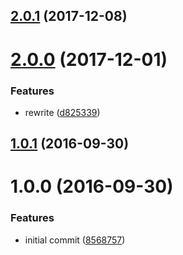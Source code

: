 <a name="2.0.1"></a>
## [2.0.1](https://github.com/poppinss/haye/compare/v2.0.0...v2.0.1) (2017-12-08)



<a name="2.0.0"></a>
# [2.0.0](https://github.com/poppinss/haye/compare/v1.0.1...v2.0.0) (2017-12-01)


### Features

* rewrite ([d825339](https://github.com/poppinss/haye/commit/d825339))



<a name="1.0.1"></a>
## [1.0.1](https://github.com/poppinss/haye/compare/v1.0.0...v1.0.1) (2016-09-30)



<a name="1.0.0"></a>
# 1.0.0 (2016-09-30)


### Features

* initial commit ([8568757](https://github.com/poppinss/haye/commit/8568757))



